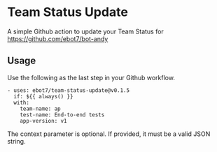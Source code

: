 # Team Status Update

A simple Github action to update your Team Status for https://github.com/ebot7/bot-andy

## Usage
Use the following as the last step in your Github workflow.

```
- uses: ebot7/team-status-update@v0.1.5
  if: ${{ always() }}
  with:
    team-name: ap
    test-name: End-to-end tests
    app-version: v1
```

The context parameter is optional. If provided, it must be a valid JSON string.
